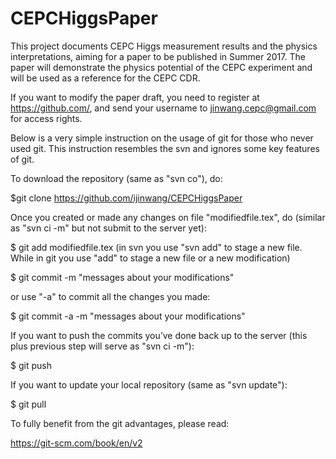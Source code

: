 # CEPCHiggsPaper

This project documents CEPC Higgs measurement results and the physics interpretations, aiming for a paper to be published in Summer 2017. 
The paper will demonstrate the physics potential of the CEPC experiment and will be used as a reference for the CEPC CDR.

If you want to modify the paper draft, you need to register at https://github.com/, and send your username to jinwang.cepc@gmail.com for access rights.

Below is a very simple instruction on the usage of git for those who never used git. 
This instruction resembles the svn and ignores some key features of git.

To download the repository (same as "svn co"), do:

$git clone https://github.com/ijinwang/CEPCHiggsPaper

Once you created or made any changes on file "modifiedfile.tex", do (similar as "svn ci -m" but not submit to the server yet):

$ git add modifiedfile.tex  (in svn you use "svn add" to stage a new file. While in git you use "add" to stage a new file or a new modification)

$ git commit -m "messages about your modifications"

or use "-a" to commit all the changes you made:

$ git commit -a -m "messages about your modifications"

If you want to push the commits you’ve done back up to the server (this plus previous step will serve as "svn ci -m"):

$ git push

If you want to update your local repository (same as "svn update"):

$ git pull


To fully benefit from the git advantages, please read:

https://git-scm.com/book/en/v2
